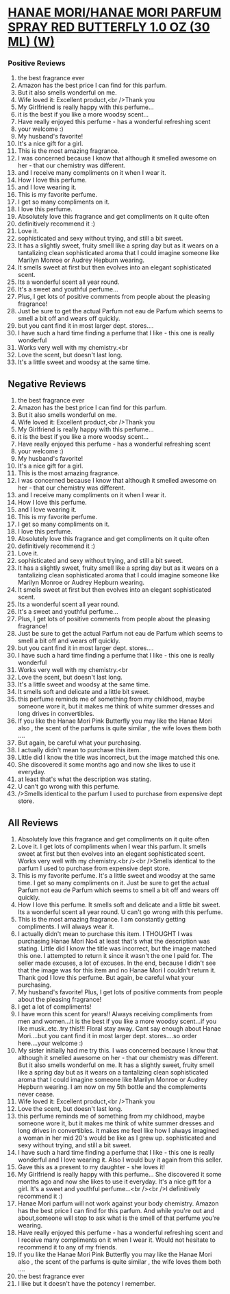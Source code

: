 # [HANAE MORI/HANAE MORI PARFUM SPRAY RED BUTTERFLY 1.0 OZ (30 ML) (W)](https://products.checkmycream.com/products/HANAE-MORIHANAE-MORI-PARFUM-SPRAY-RED-BUTTERFLY-1.0-OZ-(30-ML)-(W).html)

### Positive Reviews

<ol>
      <li>the best fragrance ever</li>
      <li>Amazon has the best price I can find for this parfum.</li>
      <li>But it also smells wonderful on me.  </li>
      <li>Wife loved it:  Excellent product,&lt;br /&gt;Thank you</li>
      <li>My Girlfriend is really happy with this perfume...</li>
      <li>it is the best if you like a more woodsy scent...</li>
      <li>Have really enjoyed this perfume - has a wonderful refreshing scent</li>
      <li>your welcome :)</li>
      <li>My husband&#x27;s favorite!  </li>
      <li>It&#x27;s a nice gift for a girl.</li>
      <li>This is the most amazing fragrance.</li>
      <li>I was concerned because I know that although it smelled awesome on her - that our chemistry was different.  </li>
      <li>and I receive many compliments on it when I wear it.  </li>
      <li>How I love this perfume.  </li>
      <li>and I love wearing it.  </li>
      <li>This is my favorite perfume.</li>
      <li>I get so many compliments on it.</li>
      <li>I love this perfume.</li>
      <li>Absolutely love this fragrance and get compliments on it quite often</li>
      <li>definitively recommend it :)</li>
      <li>Love it.</li>
      <li>sophisticated and sexy without trying, and still a bit sweet.</li>
      <li>It has a slightly sweet, fruity smell like a spring day but as it wears on a tantalizing clean sophisticated aroma that I could imagine someone like Marilyn Monroe or Audrey Hepburn wearing.  </li>
      <li>It smells sweet at first but then evolves into an elegant sophisticated scent.</li>
      <li>Its a wonderful scent all year round.  </li>
      <li>It&#x27;s a sweet and youthful perfume...</li>
      <li>Plus, I get lots of positive comments from people about the pleasing fragrance!</li>
      <li>Just be sure to get the actual Parfum not eau de Parfum which seems to smell a bit off and wears off quickly.</li>
      <li>but you cant find it in most larger dept. stores....</li>
      <li>I have such a hard time finding a perfume that I like - this one is really wonderful</li>
      <li>Works very well with my chemistry.&lt;br</li>
      <li>Love the scent, but doesn&#x27;t last long.</li>
      <li>It&#x27;s a little sweet and woodsy at the same time.</li>
</ol>


<h2>Negative Reviews</h2>
<ol>
<li> the best fragrance ever</li>
<li> Amazon has the best price I can find for this parfum.</li>
<li> But it also smells wonderful on me.  </li>
<li> Wife loved it:  Excellent product,&lt;br /&gt;Thank you</li>
<li> My Girlfriend is really happy with this perfume...</li>
<li> it is the best if you like a more woodsy scent...</li>
<li> Have really enjoyed this perfume - has a wonderful refreshing scent</li>
<li> your welcome :)</li>
<li> My husband&#x27;s favorite!  </li>
<li> It&#x27;s a nice gift for a girl.</li>
<li> This is the most amazing fragrance.</li>
<li> I was concerned because I know that although it smelled awesome on her - that our chemistry was different.  </li>
<li> and I receive many compliments on it when I wear it.  </li>
<li> How I love this perfume.  </li>
<li> and I love wearing it.  </li>
<li> This is my favorite perfume.</li>
<li> I get so many compliments on it.</li>
<li> I love this perfume.</li>
<li> Absolutely love this fragrance and get compliments on it quite often</li>
<li> definitively recommend it :)</li>
<li> Love it.</li>
<li> sophisticated and sexy without trying, and still a bit sweet.</li>
<li> It has a slightly sweet, fruity smell like a spring day but as it wears on a tantalizing clean sophisticated aroma that I could imagine someone like Marilyn Monroe or Audrey Hepburn wearing.  </li>
<li> It smells sweet at first but then evolves into an elegant sophisticated scent.</li>
<li> Its a wonderful scent all year round.  </li>
<li> It&#x27;s a sweet and youthful perfume...</li>
<li> Plus, I get lots of positive comments from people about the pleasing fragrance!</li>
<li> Just be sure to get the actual Parfum not eau de Parfum which seems to smell a bit off and wears off quickly.</li>
<li> but you cant find it in most larger dept. stores....</li>
<li> I have such a hard time finding a perfume that I like - this one is really wonderful</li>
<li> Works very well with my chemistry.&lt;br</li>
<li> Love the scent, but doesn&#x27;t last long.</li>
<li> It&#x27;s a little sweet and woodsy at the same time.</li>
<li> It smells soft and delicate and a little bit sweet.  </li>
<li> this perfume reminds me of something from my childhood, maybe someone wore it, but it makes me think of white summer dresses and long drives in convertibles.</li>
<li> If you like the Hanae Mori Pink Butterfly you may like the Hanae Mori also , the scent of the parfums is quite similar , the wife loves them both ....</li>
<li> But again, be careful what your purchasing.</li>
<li> I actually didn&#x27;t mean to purchase this item.</li>
<li> Little did I know the title was incorrect, but the image matched this one.</li>
<li> She discovered it some months ago and now she likes to use it everyday.</li>
<li> at least that&#x27;s what the description was stating.</li>
<li> U can&#x27;t go wrong with this perfume.</li>
<li> /&gt;Smells identical to the parfum I used to purchase from expensive dept store.</li>
</ol>

<h2>All Reviews</h2>

<ol>
    <li> Absolutely love this fragrance and get compliments on it quite often</li>
    <li> Love it. I get lots of compliments when I wear this parfum. It smells sweet at first but then evolves into an elegant sophisticated scent. Works very well with my chemistry.&lt;br /&gt;&lt;br /&gt;Smells identical to the parfum I used to purchase from expensive dept store.</li>
    <li> This is my favorite perfume. It&#x27;s a little sweet and woodsy at the same time. I get so many compliments on it. Just be sure to get the actual Parfum not eau de Parfum which seems to smell a bit off and wears off quickly.</li>
    <li> How I love this perfume.  It smells soft and delicate and a little bit sweet.  Its a wonderful scent all year round.  U can&#x27;t go wrong with this perfume.</li>
    <li> This is the most amazing fragrance. I am constantly getting compliments. I will always wear it.</li>
    <li> I actually didn&#x27;t mean to purchase this item. I THOUGHT I was purchasing Hanae Mori No4 at least that&#x27;s what the description was stating. Little did I know the title was incorrect, but the image matched this one. I attempted to return it since it wasn&#x27;t the one I paid for. The seller made excuses, a lot of excuses. In the end, because I didn&#x27;t see that the image was for this item and no Hanae Mori I couldn&#x27;t return it. Thank god I love this perfume. But again, be careful what your purchasing.</li>
    <li> My husband&#x27;s favorite!  Plus, I get lots of positive comments from people about the pleasing fragrance!</li>
    <li> I get a lot of compliments!</li>
    <li> I have worn this scent for years!! Always receiving compliments from men and women...it is the best if you like a more woodsy scent...if you like musk..etc..try this!!! Floral stay away. Cant say enough about Hanae Mori....but you cant find it in most larger dept. stores....so order here....your welcome :)</li>
    <li> My sister initially had me try this.  I was concerned because I know that although it smelled awesome on her - that our chemistry was different.  But it also smells wonderful on me.  It has a slightly sweet, fruity smell like a spring day but as it wears on a tantalizing clean sophisticated aroma that I could imagine someone like Marilyn Monroe or Audrey Hepburn wearing.  I am now on my 5th bottle and the complements never cease.</li>
    <li> Wife loved it:  Excellent product,&lt;br /&gt;Thank you</li>
    <li> Love the scent, but doesn&#x27;t last long.</li>
    <li> this perfume reminds me of something from my childhood, maybe someone wore it, but it makes me think of white summer dresses and long drives in convertibles. it makes me feel like how I always imagined a woman in her mid 20&#x27;s would be like as I grew up. sophisticated and sexy without trying, and still a bit sweet.</li>
    <li> I have such a hard time finding a perfume that I like - this one is really wonderful and I love wearing it.  Also I would buy it again from this seller.</li>
    <li> Gave this as a present to my daughter - she loves it!</li>
    <li> My Girlfriend is really happy with this perfume... She discovered it some months ago and now she likes to use it everyday. It&#x27;s a nice gift for a girl. It&#x27;s a sweet and youthful perfume...&lt;br /&gt;&lt;br /&gt;I definitively recommend it :)</li>
    <li> Hanae Mori parfum will not work against your body chemistry. Amazon has the best price I can find for this parfum. And while you&#x27;re out and about,someone will stop to ask what is the smell of that perfume you&#x27;re wearing.</li>
    <li> Have really enjoyed this perfume - has a wonderful refreshing scent and I receive many compliments on it when I wear it.  Would not hesitate to recommend it to any of my friends.</li>
    <li> If you like the Hanae Mori Pink Butterfly you may like the Hanae Mori also , the scent of the parfums is quite similar , the wife loves them both ....</li>
    <li> the best fragrance ever</li>
    <li> I like but it doesn&#x27;t have the potency I remember.</li>
</ol>





